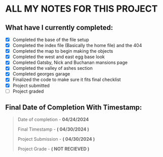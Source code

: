 # ALL MY NOTES FOR THIS PROJECT

## What have I currently completed:

- [x] Completed the base of the file setup
- [x] Completed the index file (Basically the home file) and the 404
- [x] Completed the map to begin making the objects
- [x] Completed the west and east egg base look 
- [x] Completed Gatsby, Nick and Buchanan mansions page
- [x] Completed the valley of ashes section
- [x] Completed georges garage
- [x] Finalized the code to make sure it fits final checklist
- [x] Project submitted
- [ ] Project graded

## Final Date of Completion With Timestamp:

> Date of completion - **04/24/2024**
>
> Final Timestamp - **( 04/30/2024 )**
>
> Project Submission - **( 04/30/2024 )**
>
> Project Grade - **( NOT RECIEVED )**